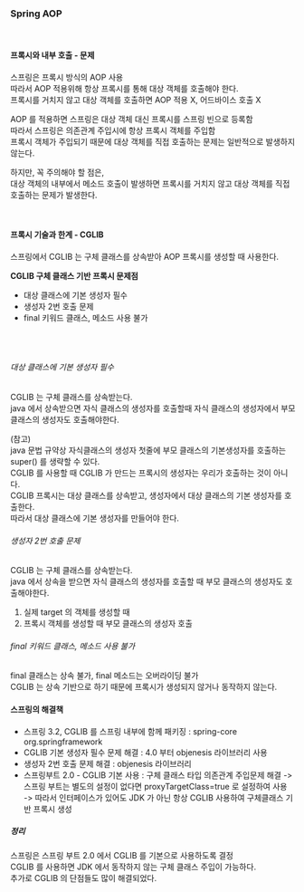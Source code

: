 ### Spring AOP
<br>

#### 프록시와 내부 호출 - 문제
스프링은 프록시 방식의 AOP 사용<br>
따라서 AOP 적용위해 항상 프록시를 통해 대상 객체를 호출해야 한다.<br>
프록시를 거치지 않고 대상 객체를 호출하면 AOP 적용 X, 어드바이스 호출 X<br>

AOP 를 적용하면 스프링은 대상 객체 대신 프록시를 스프링 빈으로 등록함 <br>
따라서 스프링은 의존관계 주입시에 항상 프록시 객체를 주입함<br>
프록시 객체가 주입되기 때문에 대상 객체를 직접 호출하는 문제는 일반적으로 발생하지 않는다.<br>

하지만, 꼭 주의해야 할 점은, <br>
대상 객체의 내부에서 메소드 호출이 발생하면 프록시를 거치지 않고 대상 객체를 직접 호출하는 문제가 발생한다.<br>

 <br>

#### 프록시 기술과 한계 - CGLIB
스프링에서 CGLIB 는 구체 클래스를 상속받아 AOP 프록시를 생성할 때 사용한다. <br>

**CGLIB 구체 클래스 기반 프록시 문제점** <br>
* 대상 클래스에 기본 생성자 필수
* 생성자 2번 호출 문제
* final 키워드 클래스, 메소드 사용 불가
<br>

<br>

###### 대상 클래스에 기본 생성자 필수
CGLIB 는 구체 클래스를 상속받는다. <br>
java 에서 상속받으면 자식 클래스의 생성자를 호출할때 자식 클래스의 생성자에서 부모 클래스의 생성자도 호출해야한다.<br>

(참고)<br>
java 문법 규약상 자식클래스의 생성자 첫줄에 부모 클래스의 기본생성자를 호출하는 super() 를 생략할 수 있다.
<br>
CGLIB 를 사용할 때 CGLIB 가 만드는 프록시의 생성자는 우리가 호출하는 것이 아니다.<br>
CGLIB 프록시는 대상 클래스를 상속받고, 생성자에서 대상 클래스의 기본 생성자를 호출한다.<br>
따라서 대상 클래스에 기본 생성자를 만들어야 한다.<br>

###### 생성자 2번 호출 문제
CGLIB 는 구체 클래스를 상속받는다. <br>
java 에서 상속을 받으면 자식 클래스의 생성자를 호출할 때 부모 클래스의 생성자도 호출해야한다. <br>
1. 실제 target 의 객체를 생성할 때
2. 프록시 객체를 생성할 때 부모 클래스의 생성자 호출

###### final 키워드 클래스, 메소드 사용 불가
final 클래스는 상속 불가, final 메소드는 오버라이딩 불가 <br>
CGLIB 는 상속 기반으로 하기 때문에 프록시가 생성되지 않거나 동작하지 않는다.


#### 스프링의 해결책
* 스프링 3.2, CGLIB 를 스프링 내부에 함께 패키징 : spring-core org.springframework
* CGLIB 기본 생성자 필수 문제 해결 : 4.0 부터 objenesis 라이브러리 사용
* 생성자 2번 호출 문제 해결 : objenesis 라이브러리
* 스프링부트 2.0 - CGLIB 기본 사용 : 구체 클래스 타입 의존관계 주입문제 해결
-> 스프링 부트는 별도의 설정이 없다면 proxyTargetClass=true 로 설정하여 사용 <br>
-> 따라서 인터페이스가 있어도 JDK 가 아닌 항상 CGLIB 사용하여 구체클래스 기반 프록시 생성 <br>


##### 정리
스프링은 스프링 부트 2.0 에서 CGLIB 를 기본으로 사용하도록 결정 <br>
CGLIB 를 사용하면 JDK 에서 동작하지 않는 구체 클래스 주입이 가능하다. <br>
추가로 CGLIB 의 단점들도 많이 해결되었다.